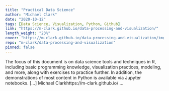 ```yaml
---
title: "Practical Data Science"
author: "Michael Clark"
date: "2020-10-12"
tags: [Data Science, Visualization, Python, Github]
link: "https://m-clark.github.io/data-processing-and-visualization/"
length_weight: "23%"
cover: "https://m-clark.github.io/data-processing-and-visualization/img/nineteeneightyR.png"
repo: "m-clark/data-processing-and-visualization"
pinned: false
---
```


The focus of this document is on data science tools and techniques in R, including basic programming knowledge, visualization practices, modeling, and more, along with exercises to practice further. In addition, the demonstrations of most content in Python is available via Jupyter notebooks. [...] Michael Clarkhttps://m-clark.github.io/  ...
